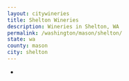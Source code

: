 ```yaml
---
layout: citywineries
title: Shelton Wineries
description: Wineries in Shelton, WA
permalink: /washington/mason/shelton/
state: wa
county: mason
city: shelton
---
```

-
